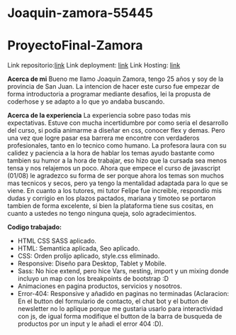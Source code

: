 # Joaquin-zamora-55445
# ProyectoFinal-Zamora
Link repositorio:[link](https://github.com/joacode35/ProyectoFinal-Zamora.git)
Link deployment: [link](https://joacode35.github.io/ProyectoFinal-Zamora/)
Link Hosting: [link](https://fitnessar.netlify.app/)

**Acerca de mi**
Bueno me llamo Joaquin Zamora, tengo 25 años y soy de la provincia de San Juan. La intencion de hacer este curso fue empezar de forma introductoria a programar mediante desafios, lei la propusta de coderhose y se adapto a lo que yo andaba buscando. 

**Acerca de la experiencia**
La experiencia sobre paso todas mis expectativas. Estuve con mucha incertidumbre por como seria el desarrollo del curso, si podia animarme a diseñar en css, conocer flex y demas. Pero una vez que logre pasar esa barrera me encontre con verdaderos profesionales, tanto en lo tecnico como humano. La profesora laura con su calidez y paciencia a la hora de hablar los temas ayudo bastante como tambien su humor a la hora de trabajar, eso hizo que la cursada sea menos tensa y nos relajemos un poco. Ahora que empece el curso de javascript (01/08) le agradezco su forma de ser porque ahora los temas son muchos mas tecnicos y secos, pero ya tengo la mentalidad adaptada para lo que se viene. En cuanto a los tutores, mi tutor Felipe fue increible, respondio mis dudas y corrigio en los plazos pactados, mariana y timoteo se portaron tambien de forma excelente, si bien la plataforma tiene sus cositas, en cuanto a ustedes no tengo ninguna queja, solo agradecimientos.

**Codigo trabajado:**
- HTML CSS SASS aplicado.
- HTML: Semantica aplicada, Seo aplicado.
- CSS: Orden prolijo aplicado, style.css eliminado.
- Responsive: Diseño para Desktop, Tablet y Mobile.
- Sass: No hice extend, pero hice Vars, nesting, import y un mixing donde incluyo un map con los breakpoints de bootstrap :D
- Animaciones en pagina productos, servicios y nosotros.
- Error-404: Responsive y añadido en paginas no terminadas (Aclaracion: En el button del formulario de contacto, el chat bot y el button de newsletter no lo aplique porque me gustaria usarlo para interactividad con js, de igual forma modifique el button de la barra de busqueda de productos por un input y le añadi el error 404 :D).

